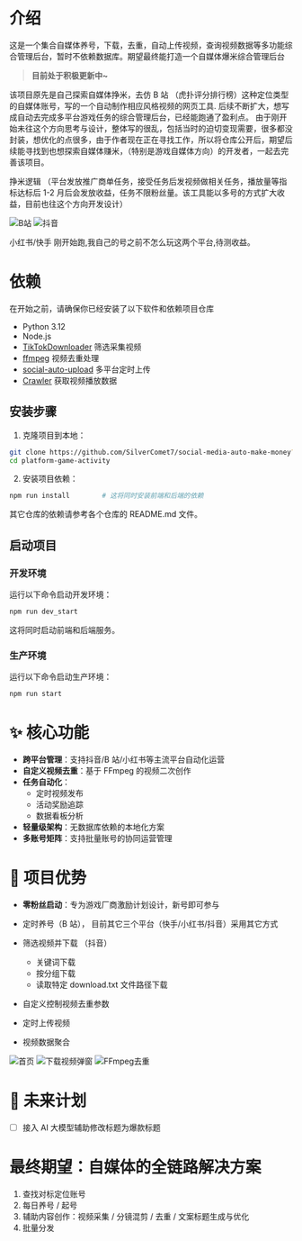 # 介绍

这是一个集合自媒体养号，下载，去重，自动上传视频，查询视频数据等多功能综合管理后台，暂时不依赖数据库。期望最终能打造一个自媒体爆米综合管理后台

> **目前处于积极更新中~**

该项目原先是自己探索自媒体挣米，去仿 B 站 （虎扑评分排行榜）这种定位类型的自媒体账号，写的一个自动制作相应风格视频的网页工具. 后续不断扩大，想写成自动去完成多平台游戏任务的综合管理后台，已经能跑通了盈利点。 由于刚开始未往这个方向思考与设计，整体写的很乱，包括当时的迫切变现需要，很多都没封装，想优化的点很多，由于作者现在正在寻找工作，所以将仓库公开后，期望后续能寻找到也想探索自媒体赚米，（特别是游戏自媒体方向）的开发者，一起去完善该项目。

挣米逻辑
（平台发放推广商单任务，接受任务后发视频做相关任务，播放量等指标达标后 1-2 月后会发放收益，任务不限粉丝量。该工具能以多号的方式扩大收益，目前也往这个方向开发设计）

![B站](./image/B站收益后台.png)
![抖音](./image/抖音收益后台.jpg)

小红书/快手 刚开始跑,我自己的号之前不怎么玩这两个平台,待测收益。

# 依赖

在开始之前，请确保你已经安装了以下软件和依赖项目仓库

- Python 3.12
- Node.js
- [TikTokDownloader](https://github.com/SilverComet7/TikTokDownloader) 筛选采集视频
- [ffmpeg](https://ffmpeg.org/) 视频去重处理
- [social-auto-upload](https://github.com/SilverComet7/social-auto-upload) 多平台定时上传
- [Crawler](https://github.com/SilverComet7/Crawler) 获取视频播放数据

## 安装步骤

1. 克隆项目到本地：

```bash
git clone https://github.com/SilverComet7/social-media-auto-make-money?tab=readme-ov-file
cd platform-game-activity
```

2. 安装项目依赖：

```bash
npm run install        # 这将同时安装前端和后端的依赖
```

其它仓库的依赖请参考各个仓库的 README.md 文件。

## 启动项目

### 开发环境

运行以下命令启动开发环境：

```bash
npm run dev_start
```

这将同时启动前端和后端服务。

### 生产环境

运行以下命令启动生产环境：

```bash
npm run start
```

# ✨ 核心功能

- **跨平台管理**：支持抖音/B 站/小红书等主流平台自动化运营
- **自定义视频去重**：基于 FFmpeg 的视频二次创作
- **任务自动化**：
  - 定时视频发布
  - 活动奖励追踪
  - 数据看板分析
- **轻量级架构**：无数据库依赖的本地化方案
- **多账号矩阵**：支持批量账号的协同运营管理

# 🚀 项目优势

- **零粉丝启动**：专为游戏厂商激励计划设计，新号即可参与

- 定时养号（B 站）， 目前其它三个平台（快手/小红书/抖音）采用其它方式
- 筛选视频并下载 （抖音）
  - 关键词下载
  - 按分组下载
  - 读取特定 download.txt 文件路径下载
- 自定义控制视频去重参数
- 定时上传视频
- 视频数据聚合

![首页](./image/首页.png)
![下载视频弹窗](./image/下载视频弹窗.png)
![FFmpeg去重](./image/FFmpeg去重.png)

# 🌱 未来计划

- [ ] 接入 AI 大模型辅助修改标题为爆款标题

# 最终期望：自媒体的全链路解决方案

1. 查找对标定位账号
2. 每日养号 / 起号
3. 辅助内容创作：视频采集 / 分镜混剪 / 去重 / 文案标题生成与优化
4. 批量分发
